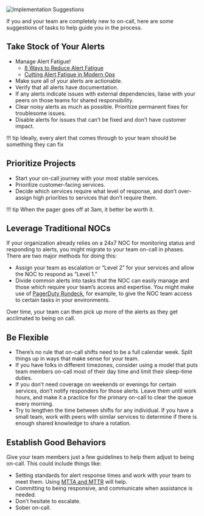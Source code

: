 ![Implementation Suggestions](../assets/img/headers/OnCall-Implementation.png)

If you and your team are completely new to on-call, here are some suggestions of tasks to help guide you in the process.

## Take Stock of Your Alerts

- Manage Alert Fatigue! 
	- [8 Ways to Reduce Alert Fatigue](https://www.pagerduty.com/blog/reduce-alert-fatigue/)
	- [Cutting Alert Fatigue in Modern Ops](https://www.pagerduty.com/blog/cutting-alert-fatigue-modern-ops/)
- Make sure all of your alerts are actionable.
- Verify that all alerts have documentation.
- If any alerts indicate issues with external dependencies, liaise with your peers on those teams for shared responsibility.
- Clear noisy alerts as much as possible. Prioritize permanent fixes for troublesome issues.
- Disable alerts for issues that can’t be fixed and don’t have customer impact.

!!! tip
		Ideally, every alert that comes through to your team should be something they can fix

## Prioritize Projects

- Start your on-call journey with your most stable services.
- Prioritize customer-facing services.
- Decide which services require what level of response, and don’t over-assign high priorities to services that don’t require them.

!!! tip
		When the pager goes off at 3am, it better be worth it.

## Leverage Traditional NOCs

If your organization already relies on a 24x7 NOC for monitoring status and responding to alerts, you might migrate to your team on-call in phases. There are two major methods for doing this:

- Assign your team as escalation or “Level 2” for your services and allow the NOC to respond as “Level 1.”
- Divide common alerts into tasks that the NOC can easily manage and those which require your team’s access and expertise. You might make use of [PagerDuty Rundeck](https://rundeck.com), for example, to give the NOC team access to certain tasks in your environments.

Over time, your team can then pick up more of the alerts as they get acclimated to being on call.

## Be Flexible

- There’s no rule that on-call shifts need to be a full calendar week. Split things up in ways that make sense for your team.
- If you have folks in different timezones, consider using a model that puts team members on-call most of their day time and limit their sleep-time duties.
- If you don’t need coverage on weekends or evenings for certain services, don’t notify responders for those alerts. Leave them until work hours, and make it a practice for the primary on-call to clear the queue every morning.
- Try to lengthen the time between shifts for any individual. If you have a small team, work with peers with similar services to determine if there is enough shared knowledge to share a rotation.

## Establish Good Behaviors

Give your team members just a few guidelines to help them adjust to being on-call. This could include things like:

- Setting standards for alert response times and work with your team to meet them. Using [MTTA and MTTR](/people/#responsibilities) will help.
- Committing to being responsive, and communicate when assistance is needed.
- Don’t hesitate to escalate.
- Sober on-call.

